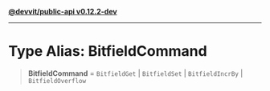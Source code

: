 [**@devvit/public-api v0.12.2-dev**](../README.md)

---

# Type Alias: BitfieldCommand

> **BitfieldCommand** = `BitfieldGet` \| `BitfieldSet` \| `BitfieldIncrBy` \| `BitfieldOverflow`
